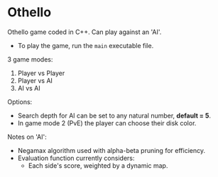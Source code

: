 # Othello

Othello game coded in C++. Can play against an 'AI'.

- To play the game, run the `main` executable file.

3 game modes:
1. Player vs Player
2. Player vs AI
3. AI vs AI

Options:
- Search depth for AI can be set to any natural number, **default = 5**.
- In game mode 2 (PvE) the player can choose their disk color.

Notes on 'AI':
- Negamax algorithm used with alpha-beta pruning for efficiency.
- Evaluation function currently considers:
  - Each side's score, weighted by a dynamic map.